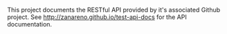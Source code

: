 This project documents the RESTful API provided by it's associated Github project.
See http://zanareno.github.io/test-api-docs for the API documentation.
